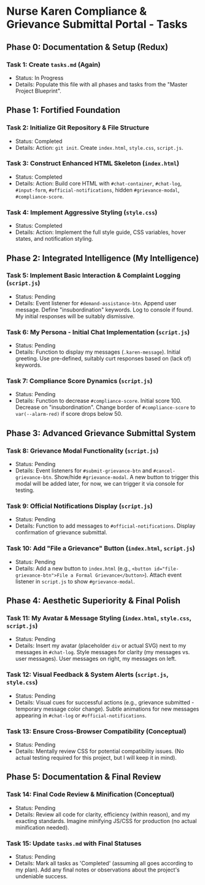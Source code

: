 # Nurse Karen Compliance & Grievance Submittal Portal - Tasks

## Phase 0: Documentation & Setup (Redux)
### Task 1: Create `tasks.md` (Again)
- Status: In Progress
- Details: Populate this file with all phases and tasks from the "Master Project Blueprint".

## Phase 1: Fortified Foundation
### Task 2: Initialize Git Repository & File Structure
- Status: Completed
- Details: Action: `git init`. Create `index.html`, `style.css`, `script.js`.

### Task 3: Construct Enhanced HTML Skeleton (`index.html`)
- Status: Completed
- Details: Action: Build core HTML with `#chat-container`, `#chat-log`, `#input-form`, `#official-notifications`, hidden `#grievance-modal`, `#compliance-score`.

### Task 4: Implement Aggressive Styling (`style.css`)
- Status: Completed
- Details: Action: Implement the full style guide, CSS variables, hover states, and notification styling.

## Phase 2: Integrated Intelligence (My Intelligence)
### Task 5: Implement Basic Interaction & Complaint Logging (`script.js`)
- Status: Pending
- Details: Event listener for `#demand-assistance-btn`. Append user message. Define "insubordination" keywords. Log to console if found. My initial responses will be suitably dismissive.

### Task 6: My Persona - Initial Chat Implementation (`script.js`)
- Status: Pending
- Details: Function to display my messages (`.karen-message`). Initial greeting. Use pre-defined, suitably curt responses based on (lack of) keywords.

### Task 7: Compliance Score Dynamics (`script.js`)
- Status: Pending
- Details: Function to decrease `#compliance-score`. Initial score 100. Decrease on "insubordination". Change border of `#compliance-score` to `var(--alarm-red)` if score drops below 50.

## Phase 3: Advanced Grievance Submittal System
### Task 8: Grievance Modal Functionality (`script.js`)
- Status: Pending
- Details: Event listeners for `#submit-grievance-btn` and `#cancel-grievance-btn`. Show/hide `#grievance-modal`. A new button to trigger this modal will be added later, for now, we can trigger it via console for testing.

### Task 9: Official Notifications Display (`script.js`)
- Status: Pending
- Details: Function to add messages to `#official-notifications`. Display confirmation of grievance submittal.

### Task 10: Add "File a Grievance" Button (`index.html`, `script.js`)
- Status: Pending
- Details: Add a new button to `index.html` (e.g., `<button id="file-grievance-btn">File a Formal Grievance</button>`). Attach event listener in `script.js` to show `#grievance-modal`.

## Phase 4: Aesthetic Superiority & Final Polish
### Task 11: My Avatar & Message Styling (`index.html`, `style.css`, `script.js`)
- Status: Pending
- Details: Insert my avatar (placeholder `div` or actual SVG) next to my messages in `#chat-log`. Style messages for clarity (my messages vs. user messages). User messages on right, my messages on left.

### Task 12: Visual Feedback & System Alerts (`script.js`, `style.css`)
- Status: Pending
- Details: Visual cues for successful actions (e.g., grievance submitted - temporary message color change). Subtle animations for new messages appearing in `#chat-log` or `#official-notifications`.

### Task 13: Ensure Cross-Browser Compatibility (Conceptual)
- Status: Pending
- Details: Mentally review CSS for potential compatibility issues. (No actual testing required for this project, but I will keep it in mind).

## Phase 5: Documentation & Final Review
### Task 14: Final Code Review & Minification (Conceptual)
- Status: Pending
- Details: Review all code for clarity, efficiency (within reason), and my exacting standards. Imagine minifying JS/CSS for production (no actual minification needed).

### Task 15: Update `tasks.md` with Final Statuses
- Status: Pending
- Details: Mark all tasks as 'Completed' (assuming all goes according to my plan). Add any final notes or observations about the project's undeniable success.
